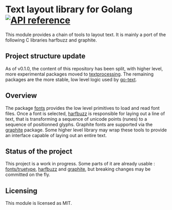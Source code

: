 # Text layout library for Golang [![API reference](https://img.shields.io/badge/godoc-reference-5272B4)](https://pkg.go.dev/github.com/benoitkugler/textlayout)

This module provides a chain of tools to layout text. It is mainly a port of the following C libraries harfbuzz and graphite.

## Project structure update

As of v0.1.0, the content of this repository has been split, with higher level, more experimental packages moved to [textprocessing](https://github.com/benoitkugler/textlayout).
The remaining packages are the more stable, low level logic used by [go-text](https://github.com/go-text/typesetting).

## Overview

The package [fonts](fonts) provides the low level primitives to load and read font files. Once a font is selected, [harfbuzz](harfbuzz) is responsible for laying out a line of text, that is transforming a sequence of unicode points (runes) to a sequence of positionned glyphs. Graphite fonts are supported via the [graphite](graphite) package.
Some higher level library may wrap these tools to provide an interface capable of laying out an entire text.

## Status of the project

This project is a work in progress. Some parts of it are already usable : [fonts/truetype](fonts/truetype), [harfbuzz](harfbuzz) and [graphite](graphite), but breaking changes may be committed on the fly.

## Licensing

This module is licensed as MIT.
